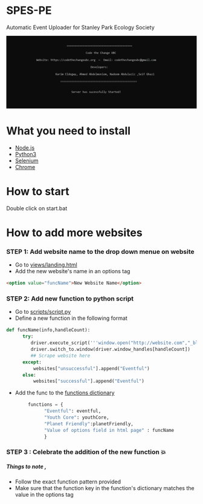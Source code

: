 # SPES-PE
Automatic Event Uploader for Stanley Park Ecology Society 

![alt text](https://github.com/CodeTheChangeUBC/SPES-PE/blob/master/header.PNG)

# What you need to install

* [Node.js](https://nodejs.org/en/)
* [Python3](https://anaconda.org/anaconda/python)
* [Selenium](https://pypi.org/project/selenium/)
* [Chrome](https://www.google.com/chrome/)

# How to start
Double click on start.bat

# How to add more websites

### STEP 1: Add website name to the drop down menue on website
  * Go to [views/landing.html](https://github.com/CodeTheChangeUBC/SPES-PE/blob/master/App/views/landing.html#L348-L372)
  * Add the new website's name in an options tag 
  ```html 
<option value="funcName">New Website Name</option>
  ```
### STEP 2: Add new function to python script
  * Go to [scripts/script.py](https://github.com/CodeTheChangeUBC/SPES-PE/blob/master/App/views/landing.html#L33)
  * Define a new function in the following format
  ```python 
def funcName(info,handleCount):
        try:
           driver.execute_script('''window.open("http://website.com","_blank");''')
           driver.switch_to.window(driver.window_handles[handleCount])
           ## Scrape website here
        except:
            websites["unsuccessful"].append("Eventful")
        else:
            websites["successful"].append("Eventful")
  ```
  * Add the func to the [functions dictionary](https://github.com/CodeTheChangeUBC/SPES-PE/blob/master/App/views/landing.html#L94)
  ```python
          functions = {
                "Eventful": eventful,
                "Youth Core": youthCore,
                "Planet Friendly":planetFriendly,
                "Value of options field in html page" : funcName
                }
   ```
 ### STEP 3 : Celebrate the addition of the new function :boom:
 ##### Things to note , 
 * Follow the exact function pattern provided
 * Make sure that the function key in the function's dictionary matches the value in the options tag
 
